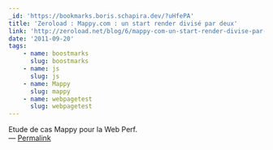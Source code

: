 ```yaml
---
_id: 'https://bookmarks.boris.schapira.dev/?uHfePA'
title: 'Zeroload : Mappy.com : un start render divisé par deux'
link: 'http://zeroload.net/blog/6/mappy-com-un-start-render-divise-par-deux'
date: '2011-09-20'
tags:
    - name: boostmarks
      slug: boostmarks
    - name: js
      slug: js
    - name: Mappy
      slug: mappy
    - name: webpagetest
      slug: webpagetest
---
```


Etude de cas Mappy pour la Web Perf. <br>&#8212;
<a href="https://bookmarks.boris.schapira.dev/?uHfePA" title="Permalink">Permalink</a>
